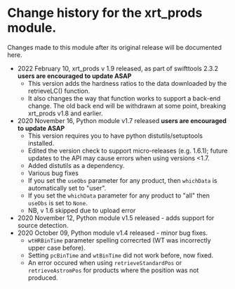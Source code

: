 # Change history for the xrt_prods module.

Changes made to this module after its original release will be documented here.

* 2022 February 10, xrt_prods v 1.9 released, as part of swifttools 2.3.2 **users are encouraged to update ASAP**
   * This version adds the hardness ratios to the data downloaded by the retrieveLC() function.
   * It also changes the way that function works to support a back-end change. The old back end will be withdrawn at some point, breaking xrt_prods v1.8 and earlier.
* 2020 November 16, Python module v1.7 released **users are encouraged to update ASAP**
   * This version requires you to have python distutils/setuptools installed.
   * Edited the version check to support micro-releases (e.g. 1.6.1); future updates to the API
     may cause errors when using versions <1.7.
   * Added distutils as a dependency.
   * Various bug fixes
   * If you set the `useObs` parameter for any product, then `whichData` is automatically set to "user".
   * If you set the `whichData` parameter for any product to "all" then `useObs` is set to `None`.
   * NB, v 1.6 skipped due to upload error
* 2020 November 12, Python module v1.5 released - adds support for source detection.
* 2020 October 09, Python module v1.4 released  - minor bug fixes.
   * `wtHRBinTime` parameter spelling correcrted (WT was incorrectly upper case before).
   * Setting `pcBinTime` and `wtBinTime` did not work before, now fixed.
   * An error occured when using `retrieveStandardPos` or `retrieveAstromPos` for products where the position was not produced.

